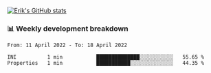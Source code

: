 [![Erik's GitHub stats](https://github-readme-stats.vercel.app/api?username=erik-petrov&theme=nightowl&show_icons=true)](https://github.com/anuraghazra/github-readme-stats)

### 📊 Weekly development breakdown
<!--START_SECTION:waka-->

```text
From: 11 April 2022 - To: 18 April 2022

INI          1 min           ██████████████░░░░░░░░░░░   55.65 %
Properties   1 min           ███████████░░░░░░░░░░░░░░   44.35 %
```

<!--END_SECTION:waka-->

